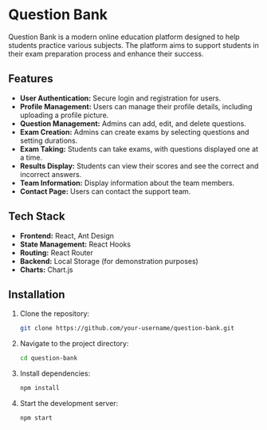 # Question Bank

Question Bank is a modern online education platform designed to help students practice various subjects. The platform aims to support students in their exam preparation process and enhance their success.

## Features

- **User Authentication:** Secure login and registration for users.
- **Profile Management:** Users can manage their profile details, including uploading a profile picture.
- **Question Management:** Admins can add, edit, and delete questions.
- **Exam Creation:** Admins can create exams by selecting questions and setting durations.
- **Exam Taking:** Students can take exams, with questions displayed one at a time.
- **Results Display:** Students can view their scores and see the correct and incorrect answers.
- **Team Information:** Display information about the team members.
- **Contact Page:** Users can contact the support team.

## Tech Stack

- **Frontend:** React, Ant Design
- **State Management:** React Hooks
- **Routing:** React Router
- **Backend:** Local Storage (for demonstration purposes)
- **Charts:** Chart.js

## Installation

1. Clone the repository:
    ```bash
    git clone https://github.com/your-username/question-bank.git
    ```
2. Navigate to the project directory:
    ```bash
    cd question-bank
    ```
3. Install dependencies:
    ```bash
    npm install
    ```
4. Start the development server:
    ```bash
    npm start
    ```



